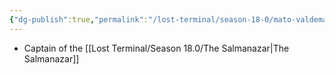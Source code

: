 ```yaml
---
{"dg-publish":true,"permalink":"/lost-terminal/season-18-0/mato-valdemar/","noteIcon":""}
---
```



- Captain of the [[Lost Terminal/Season 18.0/The Salmanazar\|The Salmanazar]]
 